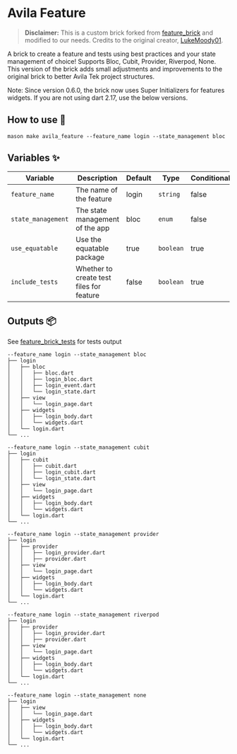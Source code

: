 # Avila Feature

> **Disclaimer:** This is a custom brick forked from [feature_brick](https://github.com/LukeMoody01/mason_bricks/tree/master/bricks/feature_brick) and modified to our needs. Credits to the original creator, [LukeMoody01](https://github.com/LukeMoody01).

A brick to create a feature and tests using best practices and your state management of choice! Supports Bloc, Cubit, Provider, Riverpod, None. This version of the brick adds small adjustments and improvements to the original brick to better Avila Tek project structures.

Note: Since version 0.6.0, the brick now uses Super Initializers for features widgets. If you are not using dart 2.17, use the below versions.

## How to use 🚀

```
mason make avila_feature --feature_name login --state_management bloc
```

## Variables ✨

| Variable           | Description                              | Default | Type      | Conditional | When             |
| ------------------ | ---------------------------------------- | ------- | --------- | ----------- | ---------------- |
| `feature_name`     | The name of the feature                  | login   | `string`  | false       | N/A              |
| `state_management` | The state management of the app          | bloc    | `enum`    | false       | N/A              |
| `use_equatable`    | Use the equatable package                | true    | `boolean` | true        | Using bloc/cubit |
| `include_tests`    | Whether to create test files for feature | false   | `boolean` | true        | N/A              |

## Outputs 📦

See [feature_brick_tests](https://github.com/LukeMoody01/mason_bricks/tree/master/bricks/feature_brick_tests) for tests output

```
--feature_name login --state_management bloc
├── login
│   ├── bloc
│   │   ├── bloc.dart
│   │   ├── login_bloc.dart
│   │   ├── login_event.dart
│   │   └── login_state.dart
│   ├── view
│   │   └── login_page.dart
│   ├── widgets
│   │   ├── login_body.dart
│   │   └── widgets.dart
│   └── login.dart
└── ...
```

```
--feature_name login --state_management cubit
├── login
│   ├── cubit
│   │   ├── cubit.dart
│   │   ├── login_cubit.dart
│   │   └── login_state.dart
│   ├── view
│   │   └── login_page.dart
│   ├── widgets
│   │   ├── login_body.dart
│   │   └── widgets.dart
│   └── login.dart
└── ...
```

```
--feature_name login --state_management provider
├── login
│   ├── provider
│   │   ├── login_provider.dart
│   │   ├── provider.dart
│   ├── view
│   │   └── login_page.dart
│   ├── widgets
│   │   ├── login_body.dart
│   │   └── widgets.dart
│   └── login.dart
└── ...
```

```
--feature_name login --state_management riverpod
├── login
│   ├── provider
│   │   ├── login_provider.dart
│   │   ├── provider.dart
│   ├── view
│   │   └── login_page.dart
│   ├── widgets
│   │   ├── login_body.dart
│   │   └── widgets.dart
│   └── login.dart
└── ...
```

```
--feature_name login --state_management none
├── login
│   ├── view
│   │   └── login_page.dart
│   ├── widgets
│   │   ├── login_body.dart
│   │   └── widgets.dart
│   └── login.dart
└── ...
```
